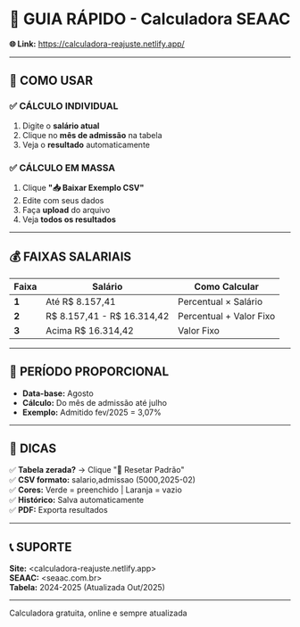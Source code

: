 # 🧮 GUIA RÁPIDO - Calculadora SEAAC

**🌐 Link:** <https://calculadora-reajuste.netlify.app/>

---

## 🚀 COMO USAR

### ✅ **CÁLCULO INDIVIDUAL**

1. Digite o **salário atual**
2. Clique no **mês de admissão** na tabela
3. Veja o **resultado** automaticamente

### ✅ **CÁLCULO EM MASSA**

1. Clique **"📥 Baixar Exemplo CSV"**
2. Edite com seus dados
3. Faça **upload** do arquivo
4. Veja **todos os resultados**

---

## 💰 FAIXAS SALARIAIS

| Faixa | Salário | Como Calcular |
|-------|---------|---------------|
| **1** | Até R$ 8.157,41 | Percentual × Salário |
| **2** | R$ 8.157,41 - R$ 16.314,42 | Percentual + Valor Fixo |
| **3** | Acima R$ 16.314,42 | Valor Fixo |

---

## 📅 PERÍODO PROPORCIONAL

- **Data-base:** Agosto
- **Cálculo:** Do mês de admissão até julho
- **Exemplo:** Admitido fev/2025 = 3,07%

---

## 🔧 DICAS

✅ **Tabela zerada?** → Clique "🔄 Resetar Padrão"  
✅ **CSV formato:** salario,admissao (5000,2025-02)  
✅ **Cores:** Verde = preenchido | Laranja = vazio  
✅ **Histórico:** Salva automaticamente  
✅ **PDF:** Exporta resultados  

---

## 📞 SUPORTE

**Site:** <calculadora-reajuste.netlify.app>  
**SEAAC:** <seaac.com.br>  
**Tabela:** 2024-2025 (Atualizada Out/2025)

---

Calculadora gratuita, online e sempre atualizada
